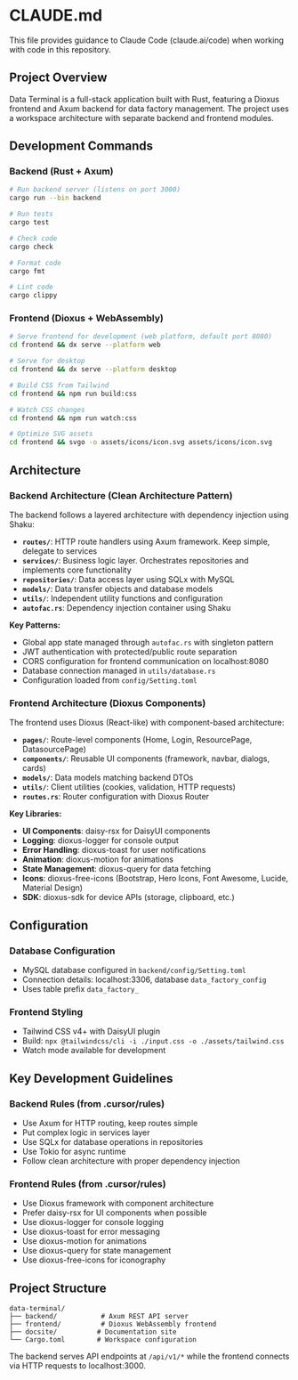 # CLAUDE.md

This file provides guidance to Claude Code (claude.ai/code) when working with code in this repository.

## Project Overview

Data Terminal is a full-stack application built with Rust, featuring a Dioxus frontend and Axum backend for data factory management. The project uses a workspace architecture with separate backend and frontend modules.

## Development Commands

### Backend (Rust + Axum)
```bash
# Run backend server (listens on port 3000)
cargo run --bin backend

# Run tests
cargo test

# Check code
cargo check

# Format code
cargo fmt

# Lint code
cargo clippy
```

### Frontend (Dioxus + WebAssembly)
```bash
# Serve frontend for development (web platform, default port 8080)
cd frontend && dx serve --platform web

# Serve for desktop
cd frontend && dx serve --platform desktop

# Build CSS from Tailwind
cd frontend && npm run build:css

# Watch CSS changes
cd frontend && npm run watch:css

# Optimize SVG assets
cd frontend && svgo -o assets/icons/icon.svg assets/icons/icon.svg
```

## Architecture

### Backend Architecture (Clean Architecture Pattern)
The backend follows a layered architecture with dependency injection using Shaku:

- **`routes/`**: HTTP route handlers using Axum framework. Keep simple, delegate to services
- **`services/`**: Business logic layer. Orchestrates repositories and implements core functionality  
- **`repositories/`**: Data access layer using SQLx with MySQL
- **`models/`**: Data transfer objects and database models
- **`utils/`**: Independent utility functions and configuration
- **`autofac.rs`**: Dependency injection container using Shaku

**Key Patterns:**
- Global app state managed through `autofac.rs` with singleton pattern
- JWT authentication with protected/public route separation
- CORS configuration for frontend communication on localhost:8080
- Database connection managed in `utils/database.rs`
- Configuration loaded from `config/Setting.toml`

### Frontend Architecture (Dioxus Components)
The frontend uses Dioxus (React-like) with component-based architecture:

- **`pages/`**: Route-level components (Home, Login, ResourcePage, DatasourcePage)
- **`components/`**: Reusable UI components (framework, navbar, dialogs, cards)
- **`models/`**: Data models matching backend DTOs
- **`utils/`**: Client utilities (cookies, validation, HTTP requests)
- **`routes.rs`**: Router configuration with Dioxus Router

**Key Libraries:**
- **UI Components**: daisy-rsx for DaisyUI components
- **Logging**: dioxus-logger for console output
- **Error Handling**: dioxus-toast for user notifications
- **Animation**: dioxus-motion for animations
- **State Management**: dioxus-query for data fetching
- **Icons**: dioxus-free-icons (Bootstrap, Hero Icons, Font Awesome, Lucide, Material Design)
- **SDK**: dioxus-sdk for device APIs (storage, clipboard, etc.)

## Configuration

### Database Configuration
- MySQL database configured in `backend/config/Setting.toml`
- Connection details: localhost:3306, database `data_factory_config`
- Uses table prefix `data_factory_`

### Frontend Styling
- Tailwind CSS v4+ with DaisyUI plugin
- Build: `npx @tailwindcss/cli -i ./input.css -o ./assets/tailwind.css`
- Watch mode available for development

## Key Development Guidelines

### Backend Rules (from .cursor/rules)
- Use Axum for HTTP routing, keep routes simple
- Put complex logic in services layer
- Use SQLx for database operations in repositories  
- Use Tokio for async runtime
- Follow clean architecture with proper dependency injection

### Frontend Rules (from .cursor/rules) 
- Use Dioxus framework with component architecture
- Prefer daisy-rsx for UI components when possible
- Use dioxus-logger for console logging
- Use dioxus-toast for error messaging
- Use dioxus-motion for animations
- Use dioxus-query for state management
- Use dioxus-free-icons for iconography

## Project Structure

```
data-terminal/
├── backend/           # Axum REST API server
├── frontend/          # Dioxus WebAssembly frontend  
├── docsite/          # Documentation site
└── Cargo.toml        # Workspace configuration
```

The backend serves API endpoints at `/api/v1/*` while the frontend connects via HTTP requests to localhost:3000.